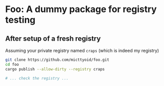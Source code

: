 # Foo: A dummy package for registry testing

## After setup of a fresh registry

Assuming your private registry named `craps` (which is indeed my registry)

```sh
git clone https://github.com/micttyoid/foo.git
cd foo
cargo publish --allow-dirty --registry craps

# ... check the registry ...
```
